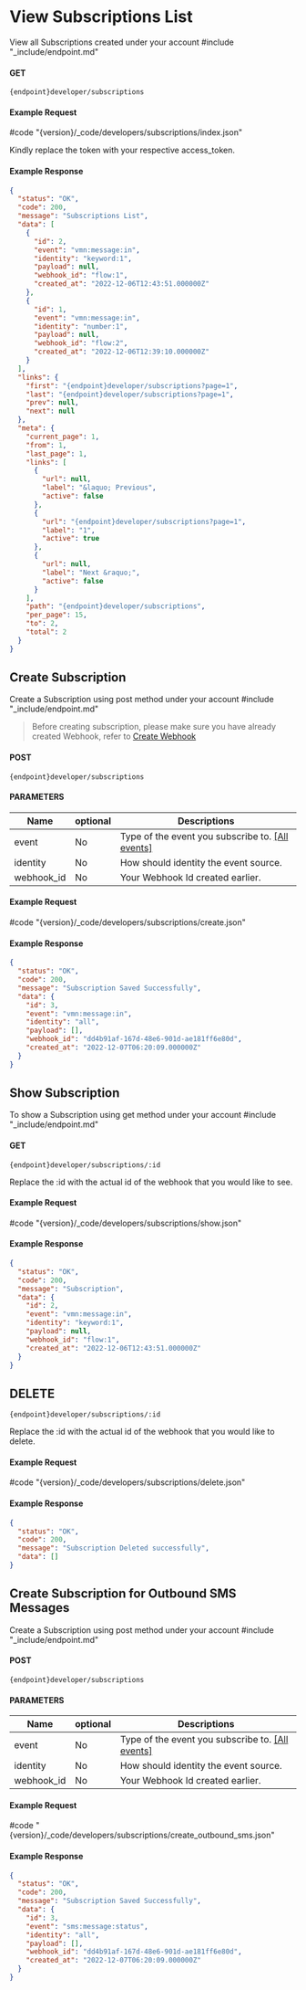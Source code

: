 # View Subscriptions List

View all Subscriptions created under your account
#include "_include/endpoint.md"

#### GET

```
{endpoint}developer/subscriptions
```

#### Example Request

#code "{version}/_code/developers/subscriptions/index.json"

Kindly replace the token with your respective access_token.

#### Example Response

```json
{
  "status": "OK",
  "code": 200,
  "message": "Subscriptions List",
  "data": [
    {
      "id": 2,
      "event": "vmn:message:in",
      "identity": "keyword:1",
      "payload": null,
      "webhook_id": "flow:1",
      "created_at": "2022-12-06T12:43:51.000000Z"
    },
    {
      "id": 1,
      "event": "vmn:message:in",
      "identity": "number:1",
      "payload": null,
      "webhook_id": "flow:2",
      "created_at": "2022-12-06T12:39:10.000000Z"
    }
  ],
  "links": {
    "first": "{endpoint}developer/subscriptions?page=1",
    "last": "{endpoint}developer/subscriptions?page=1",
    "prev": null,
    "next": null
  },
  "meta": {
    "current_page": 1,
    "from": 1,
    "last_page": 1,
    "links": [
      {
        "url": null,
        "label": "&laquo; Previous",
        "active": false
      },
      {
        "url": "{endpoint}developer/subscriptions?page=1",
        "label": "1",
        "active": true
      },
      {
        "url": null,
        "label": "Next &raquo;",
        "active": false
      }
    ],
    "path": "{endpoint}developer/subscriptions",
    "per_page": 15,
    "to": 2,
    "total": 2
  }
}
```

## Create Subscription

Create a Subscription using post method under your account
#include "_include/endpoint.md"

> Before creating subscription, please make sure you have already created Webhook, refer to [Create Webhook](/docs/{version}/webhook#content-create-webhook)

#### POST

```
{endpoint}developer/subscriptions
```

#### PARAMETERS

| Name       | optional | Descriptions                          |
| ---------- | -------- | ------------------------------------- |
| event      | No       | Type of the event you subscribe to. [[All events]](/docs/{version}/event)   |
| identity   | No       | How should identity the event source. |
| webhook_id | No       | Your Webhook Id created earlier. |

#### Example Request

#code "{version}/_code/developers/subscriptions/create.json"

#### Example Response

```json
{
  "status": "OK",
  "code": 200,
  "message": "Subscription Saved Successfully",
  "data": {
    "id": 3,
    "event": "vmn:message:in",
    "identity": "all",
    "payload": [],
    "webhook_id": "dd4b91af-167d-48e6-901d-ae181ff6e80d",
    "created_at": "2022-12-07T06:20:09.000000Z"
  }
}
```

## Show Subscription

To show a Subscription using get method under your account
#include "_include/endpoint.md"

#### GET

```
{endpoint}developer/subscriptions/:id
```

Replace the :id with the actual id of the webhook that you would like to see.

#### Example Request

#code "{version}/_code/developers/subscriptions/show.json"

#### Example Response

```json
{
  "status": "OK",
  "code": 200,
  "message": "Subscription",
  "data": {
    "id": 2,
    "event": "vmn:message:in",
    "identity": "keyword:1",
    "payload": null,
    "webhook_id": "flow:1",
    "created_at": "2022-12-06T12:43:51.000000Z"
  }
}
```

## DELETE

```
{endpoint}developer/subscriptions/:id
```

Replace the :id with the actual id of the webhook that you would like to delete.

#### Example Request

#code "{version}/_code/developers/subscriptions/delete.json"

#### Example Response

```json
{
  "status": "OK",
  "code": 200,
  "message": "Subscription Deleted successfully",
  "data": []
}
```

## Create Subscription for Outbound SMS Messages

Create a Subscription using post method under your account
#include "_include/endpoint.md"

#### POST

```
{endpoint}developer/subscriptions
```

#### PARAMETERS

| Name       | optional | Descriptions                          |
| ---------- | -------- | ------------------------------------- |
| event      | No       | Type of the event you subscribe to. [[All events]](/docs/{version}/event)   |
| identity   | No       | How should identity the event source. |
| webhook_id | No       | Your Webhook Id created earlier. |

#### Example Request

#code "{version}/_code/developers/subscriptions/create_outbound_sms.json"

#### Example Response

```json
{
  "status": "OK",
  "code": 200,
  "message": "Subscription Saved Successfully",
  "data": {
    "id": 3,
    "event": "sms:message:status",
    "identity": "all",
    "payload": [],
    "webhook_id": "dd4b91af-167d-48e6-901d-ae181ff6e80d",
    "created_at": "2022-12-07T06:20:09.000000Z"
  }
}
```
